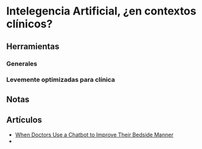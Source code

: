 # Intelegencia Artificial, ¿en contextos clínicos?

## Herramientas

### Generales

### Levemente optimizadas para clínica

[](https://healthgpt.plus/)

[](https://leny.ai/)

[](https://symptomchecker.io/)

## Notas

## Artículos

* [When Doctors Use a Chatbot to Improve Their Bedside Manner](https://www.nytimes.com/2023/06/12/health/doctors-chatgpt-artificial-intelligence.html)
* [](https://www.insider.com/how-an-er-doctor-uses-chatgpt-in-the-hospital-communication-2023-5)
